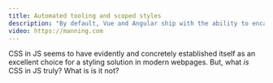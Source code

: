 ```yaml
---
title: Automated tooling and scoped styles
description: "By default, Vue and Angular ship with the ability to encapsulate styles using something similar to CSS modules. Let's explain how it works, and how you can use it in your application!"
video: https://manning.com
---
```


CSS in JS seems to have evidently and concretely established itself as an excellent choice for a styling solution in modern webpages. But, what _is_ CSS in JS truly? What is is it not?
